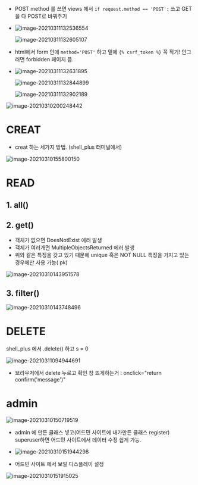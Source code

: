- POST method 를 쓰면 views 에서 `if request.method == 'POST':` 쓰고 GET을 다 POST로 바꿔주기 

- ![image-20210311132536554](model.assets/image-20210311132536554.png)

  ![image-20210311132605107](model.assets/image-20210311132605107.png)





- html에서 form 안에 `method='POST'` 하고 밑에 `{% csrf_token %}` 꼭 적기! 안그러면 forbidden 페이지 뜸. 

- ![image-20210311132631895](model.assets/image-20210311132631895.png)

  ![image-20210311132844899](model.assets/image-20210311132844899.png)

  ![image-20210311132902189](model.assets/image-20210311132902189.png)

![image-20210310200248442](model.assets/image-20210310200248442.png)

# CREAT

- creat 하는 세가지 방법. (shell_plus 터미널에서)

![image-20210310155800150](model.assets/image-20210310155800150.png)

# READ

## 1. all()

## 2. get()

- 객체가 없으면 DoesNotExist 에러 발생
- 객체가 여러개면 MultipleObjectsReturned 에러 발생
- 위와 같은 특징을 갖고 있기 때문에 unique 혹은 NOT NULL 특징을 가지고 있는 경우에만 사용 가능( pk)

![image-20210310143951578](model.assets/image-20210310143951578.png)

## 3. filter()

![image-20210310143748496](model.assets/image-20210310143748496.png)





# DELETE

shell_plus 에서 .delete() 하고 s = 0

![image-20210311094944691](model.assets/image-20210311094944691.png)



- 브라우저에서 delete 누르고 확인 창 뜨게하는거 : onclick="return confirm('message')"



# admin

![image-20210310150719519](model.assets/image-20210310150719519.png)

- admin 에 만든 클래스 넣고(어드민 사이트에 내가만든 클래스 register) superuser하면 어드민 사이트에서 데이터 수정 쉽게 가능.
- ![image-20210310151944298](model.assets/image-20210310151944298.png)



- 어드민 사이트 에서 보일 디스플레이 설정

![image-20210310151915025](model.assets/image-20210310151915025.png)
